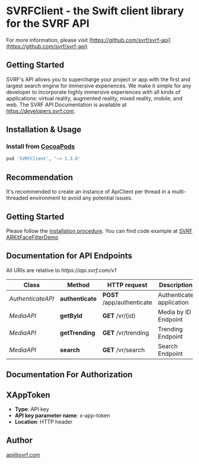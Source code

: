 # SVRFClient - the Swift client library for the SVRF API

For more information, please visit [https://github.com/svrf/svrf-api](https://github.com/svrf/svrf-api)

## Getting Started
SVRF's API allows you to supercharge your project or app with the first and largest search engine for immersive experiences. We make it simple for any developer to incorporate highly immersive experiences with all kinds of applications: virtual reality, augmented reality, mixed reality, mobile, and web.
The SVRF API Documentation is available at <https://developers.svrf.com>.

## Installation & Usage
### Install from [CocoaPods](https://cocoapods.org/)
```ruby
pod 'SVRFClient', '~> 1.3.0'
```

## Recommendation
It's recommended to create an instance of ApiClient per thread in a multi-threaded environment to avoid any potential issues.

## Getting Started
Please follow the [installation procedure](#installation--usage). You can find code example at [SVRF ARKitFaceFilterDemo](https://github.com/SVRF/svrf-api/blob/master/examples/ARKitFaceFilterDemo/ARKitFaceFilterDemo/SvrfApi.swift)

## Documentation for API Endpoints
All URIs are relative to *https:&#x2F;&#x2F;api.svrf.com&#x2F;v1*

Class | Method | HTTP request | Description
------------ | ------------- | ------------- | -------------
*AuthenticateAPI* | **authenticate** | **POST** /app/authenticate | Authenticate application
*MediaAPI* | **getById** | **GET** /vr/{id} | Media by ID Endpoint
*MediaAPI* | **getTrending** | **GET** /vr/trending | Trending Endpoint
*MediaAPI* | **search** | **GET** /vr/search | Search Endpoint

## Documentation For Authorization
## XAppToken
- **Type**: API key
- **API key parameter name**: x-app-token
- **Location**: HTTP header

## Author
api@svrf.com
